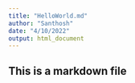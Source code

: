 ```yaml
---
title: "HelloWorld.md"
author: "Santhosh"
date: "4/10/2022"
output: html_document
---
```


## This is a markdown file